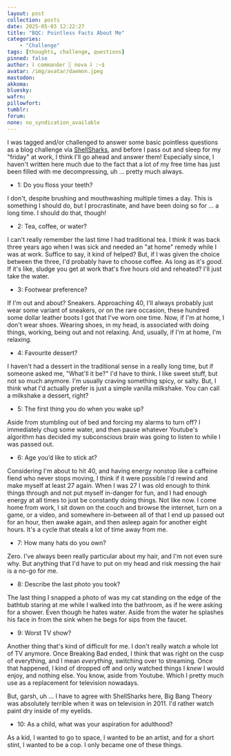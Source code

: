 ```yaml
---
layout: post
collection: posts
date: 2025-05-03 12:22:27
title: "BQC: Pointless Facts About Me"
categories:
    - "Challenge"
tags: [thoughts, challenge, questions]
pinned: false
author: ⸸ commander ░ nova ⸸ :~$
avatar: /img/avatar/daemon.jpeg
mastodon: 
akkoma: 
bluesky: 
wafrn: 
pillowfort: 
tumblr: 
forum: 
none: no_syndication_available 
---
```

I was tagged and/or challenged to answer some basic pointless questions as a blog challenge via <a href="https://shellsharks.com/bqc-ten-pointless-facts" target="_blank">ShellSharks</a>, and before I pass out and sleep for my "friday" at work, I think I'll go ahead and answer them! Especially since, I haven't written here much due to the fact that a lot of my free time has just been filled with me decompressing, uh ... pretty much always.

- 1: Do you floss your teeth?

I don't, despite brushing and mouthwashing multiple times a day. This is something I should do, but I procrastinate, and have been doing so for ... a long time. I should do that, though!

- 2: Tea, coffee, or water?

I can't really remember the last time I had traditional tea. I think it was back three years ago when I was sick and needed an "at home" remedy while I was at work. Suffice to say, it kind of helped? But, if I was given the choice between the three, I'd probably have to choose coffee. As long as it's *good*. If it's like, sludge you get at work that's five hours old and reheated? I'll just take the water.

- 3: Footwear preference?

If I'm out and about? Sneakers. Approaching 40, I'll always probably just wear some variant of sneakers, or on the rare occasion, these hundred some dollar leather boots I got that I've worn one time. Now, if I'm at home, I don't wear shoes. Wearing shoes, in my head, is associated with doing things, working, being out and not relaxing. And, usually, if I'm at home, I'm relaxing.

- 4: Favourite dessert?

I haven't had a dessert in the traditional sense in a really long time, but if someone asked me, "What'll it be?" I'd have to think. I like sweet stuff, but not so much anymore. I'm usually craving something spicy, or salty. But, I think what I'd actually prefer is just a simple vanilla milkshake. You can call a milkshake a dessert, right?

- 5: The first thing you do when you wake up?

Aside from stumbling out of bed and forcing my alarms to turn off? I immediately chug some water, and then pause whatever Youtube's algorithm has decided my subconscious brain was going to listen to while I was passed out.

- 6: Age you’d like to stick at?

Considering I'm about to hit 40, and having energy nonstop like a caffeine fiend who never stops moving, I think if it were possible I'd rewind and make myself at least 27 again. When I was 27 I was old enough to think things through and not put myself in-danger for fun, and I had enough energy at all times to just be constantly doing things. Not like now. I come home from work, I sit down on the couch and browse the internet, turn on a game, or a video, and somewhere in-between all of that I end up passed out for an hour, then awake again, and then asleep again for another eight hours. It's a cycle that steals a lot of time away from me.

- 7: How many hats do you own?

Zero. I've always been really particular about my hair, and I'm not even sure why. But anything that I'd have to put on my head and risk messing the hair is a no-go for me.

- 8: Describe the last photo you took?

The last thing I snapped a photo of was my cat standing on the edge of the bathtub staring at me while I walked into the bathroom, as if he were asking for a shower. Even though he hates water. Aside from the water he splashes his face in from the sink when he begs for sips from the faucet.

- 9: Worst TV show?

Another thing that's kind of difficult for me. I don't really watch a whole lot of TV anymore. Once Breaking Bad ended, I think that was right on the cusp of everything, and I mean *everything*, switching over to streaming. Once that happened, I kind of dropped off and only watched things I *knew* I would enjoy, and nothing else. You know, aside from Youtube. Which I pretty much use as a replacement for television nowadays.

But, garsh, uh ... I have to agree with ShellSharks here, Big Bang Theory was absolutely terrible when it was on television in 2011. I'd rather watch paint dry inside of my eyelids.

- 10: As a child, what was your aspiration for adulthood?

As a kid, I wanted to go to space, I wanted to be an artist, and for a short stint, I wanted to be a cop. I only became one of these things.

